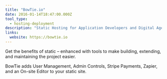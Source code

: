 ```yaml
---
title: "BowTie.io"
date: 2016-01-14T18:47:00.000Z
tool_type: 
  - hosting-deployment
description: "Static Hosting for Application Developers and Digital Agencies (currently in public beta)"
links:
  website: https://bowtie.io
---
```

Get the benefits of static – enhanced with tools to make building, extending, and maintaining the project easier.

BowTie adds User Management, Admin Controls, Stripe Payments, Zapier, and an On-site Editor to your static site.
